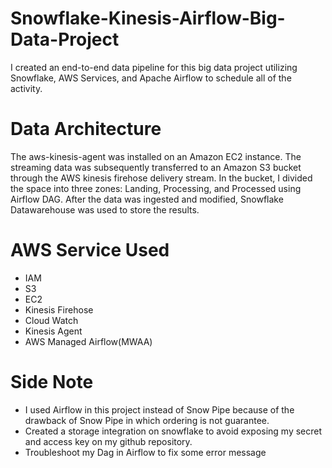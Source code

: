 # Snowflake-Kinesis-Airflow-Big-Data-Project

I created an end-to-end data pipeline for this big data project utilizing Snowflake, AWS Services, and Apache Airflow to schedule all of the activity.

# Data Architecture

The aws-kinesis-agent was installed on an Amazon EC2 instance. The streaming data was subsequently transferred to
an Amazon S3 bucket through the AWS kinesis firehose delivery stream.
In the bucket, I divided the space into three zones: Landing, Processing, and Processed using Airflow DAG. After the data was ingested and modified, Snowflake Datawarehouse was used to store the results.

# AWS Service Used

- IAM
- S3
- EC2
- Kinesis Firehose
- Cloud Watch
- Kinesis Agent
- AWS Managed Airflow(MWAA)

# Side Note

- I used Airflow in this project instead of Snow Pipe because of the drawback of Snow Pipe in which ordering is not guarantee.
- Created a storage integration on snowflake to avoid exposing my secret and access key on my github repository.
- Troubleshoot my Dag in Airflow to fix some error message
